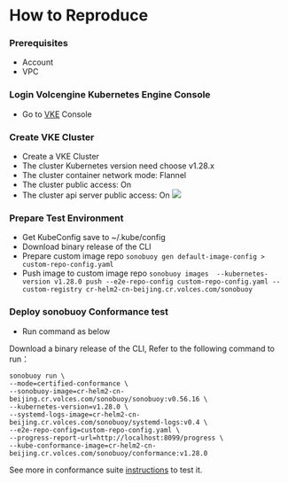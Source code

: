 # How to Reproduce

### Prerequisites
- Account
- VPC

### Login Volcengine Kubernetes Engine Console
- Go to  [VKE](https://console.volcengine.com/vke) Console

### Create VKE Cluster
- Create a VKE Cluster
- The cluster Kubernetes version need choose v1.28.x
- The cluster container network mode: Flannel
- The cluster public access: On
- The cluster api server public access: On
![](CreateVKECluster.png)

### Prepare Test Environment
- Get KubeConfig save to ~/.kube/config
- Download binary release of the CLI
- Prepare custom image repo ```sonobuoy gen default-image-config > custom-repo-config.yaml```
- Push image to custom image repo ```sonobuoy images  --kubernetes-version v1.28.0 push --e2e-repo-config custom-repo-config.yaml --custom-registry cr-helm2-cn-beijing.cr.volces.com/sonobuoy```

### Deploy sonobuoy Conformance test
- Run command as below

Download a binary release of the CLI, Refer to the following command to run：

```shell
sonobuoy run \
--mode=certified-conformance \
--sonobuoy-image=cr-helm2-cn-beijing.cr.volces.com/sonobuoy/sonobuoy:v0.56.16 \
--kubernetes-version=v1.28.0 \
--systemd-logs-image=cr-helm2-cn-beijing.cr.volces.com/sonobuoy/systemd-logs:v0.4 \
--e2e-repo-config=custom-repo-config.yaml \
--progress-report-url=http://localhost:8099/progress \
--kube-conformance-image=cr-helm2-cn-beijing.cr.volces.com/sonobuoy/conformance:v1.28.0
```

See more in conformance suite [instructions](https://github.com/cncf/k8s-conformance/blob/master/instructions.md#running) to test it.

